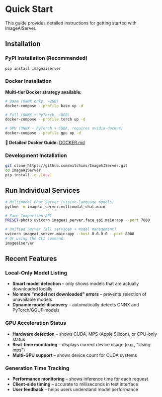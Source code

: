 # Quick Start

This guide provides detailed instructions for getting started with ImageAIServer.

## Installation

### PyPI Installation (Recommended)
```bash
pip install imageaiserver
```

### Docker Installation

**Multi-tier Docker strategy available:**

```bash
# Base (ONNX only, ~2GB)
docker-compose --profile base up -d

# Full (ONNX + PyTorch, ~8GB) 
docker-compose --profile torch up -d

# GPU (ONNX + PyTorch + CUDA, requires nvidia-docker)
docker-compose --profile gpu up -d
```

**📖 Detailed Docker Guide:** [DOCKER.md](DOCKER.md)

### Development Installation
```bash
git clone https://github.com/mitchins/ImageAIServer.git
cd ImageAIServer
pip install -e .[dev]
```

## Run Individual Services
```bash
# Multimodal Chat Server (vision-language models)
python -m imageai_server.multimodal_chat.main

# Face Comparison API  
PRESET=photo uvicorn imageai_server.face_api.main:app --port 7860

# Unified Server (all services + model management)
uvicorn imageai_server.main:app --host 0.0.0.0 --port 8000
# Or using the CLI command:
imageaiserver
```

## Recent Features

### Local-Only Model Listing
- **Smart model detection** – only shows models that are actually downloaded locally
- **No more "model not downloaded" errors** – prevents selection of unavailable models
- **Dynamic model discovery** – automatically detects ONNX and PyTorch/GGUF models

### GPU Acceleration Status
- **Hardware detection** – shows CUDA, MPS (Apple Silicon), or CPU-only status
- **Real-time monitoring** – displays current device usage (e.g., "Using: mps")
- **Multi-GPU support** – shows device count for CUDA systems

### Generation Time Tracking
- **Performance monitoring** – shows inference time for each request
- **Client-side timing** – accurate to milliseconds in test interface
- **User feedback** – helps users understand model performance
